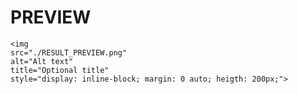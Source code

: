 # PREVIEW

    <img
    src="./RESULT_PREVIEW.png"
    alt="Alt text"
    title="Optional title"
    style="display: inline-block; margin: 0 auto; heigth: 200px;">
